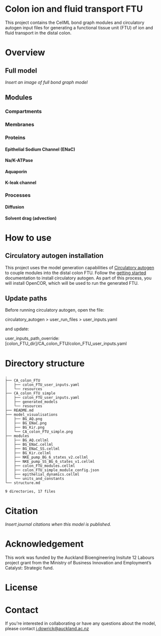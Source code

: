 # Colon ion and fluid transport FTU
This project contains the CellML bond graph modules and circulatory autogen input files for generating a functional tissue unit (FTU) of ion and fluid transport in the distal colon. 

# Overview

## Full model
*Insert an image of full bond graph model*

## Modules
### Compartments
####

### Membranes

### Proteins
#### Epithelial Sodium Channel (ENaC)
#### Na/K-ATPase
#### Aquaporin
#### K-leak channel

### Processes
#### Diffusion
#### Solvent drag (advection)

# How to use

## Circulatory autogen installation
This project uses the model generation capabilities of [Circulatory autogen](https://github.com/FinbarArgus/circulatory_autogen/tree/master) to couple modules into the distal colon FTU. Follow the [getting started](https://github.com/FinbarArgus/circulatory_autogen/blob/master/tutorial/docs/getting-started.md) documentation to install circulatory autogen. As part of this process, you will install OpenCOR, which will be used to run the generated FTU.

## Update paths
Before running circulatory autogen, open the file: 

circulatory_autogen > user_run_files > user_inputs.yaml 

and update:

user_inputs_path_override: [colon_FTU_dir]/CA_colon_FTU/colon_FTU_user_inputs.yaml


# Directory structure

```
.
├── CA_colon_FTU
│   ├── colon_FTU_user_inputs.yaml
│   └── resources
├── CA_colon_FTU_simple
│   ├── colon_FTU_user_inputs.yaml
│   ├── generated_models
│   └── resources
├── README.md
├── model_visualisations
│   ├── BG_AQ.png
│   ├── BG_ENaC.png
│   ├── BG_Kir.png
│   └── CA_colon_FTU_simple.png
├── modules
│   ├── BG_AQ.cellml
│   ├── BG_ENaC.cellml
│   ├── BG_ENaC_SS.cellml
│   ├── BG_Kir.cellml
│   ├── NKE_pump_BG_6_states_v2.cellml
│   ├── NKE_pump_SS_BG_6_states_v1.cellml
│   ├── colon_FTU_modules.cellml
│   ├── colon_FTU_simple_module_config.json
│   ├── epithelial_dynamics.cellml
│   └── units_and_constants
└── structure.md

9 directories, 17 files
```
# Citation
*Insert journal citations when this model is published.*

# Acknowledgement
This work was funded by the Auckland Bioengineering Insitute 12 Labours project grant from the Ministry of Business Innovation and Employment’s Catalyst: Strategic fund. 

# License


# Contact
If you're interested in collaborating or have any questions about the model, please contact j.dowrick@auckland.ac.nz
